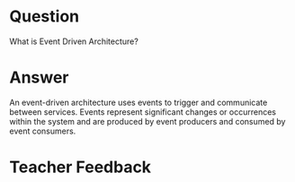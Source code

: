 # Question
What is Event Driven Architecture?

# Answer
An event-driven architecture uses events to trigger and communicate between services. Events represent significant changes or occurrences within the system and are produced by event producers and consumed by event consumers.

# Teacher Feedback